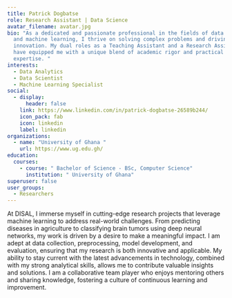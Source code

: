 ```yaml
---
title: Patrick Dogbatse
role: Research Assistant | Data Science
avatar_filename: avatar.jpg
bio: "As a dedicated and passionate professional in the fields of data science
  and machine learning, I thrive on solving complex problems and driving
  innovation. My dual roles as a Teaching Assistant and a Research Assistant at
  have equipped me with a unique blend of academic rigor and practical
  expertise. "
interests:
  - Data Analytics
  - Data Scientist
  - Machine Learning Specialist
social:
  - display:
      header: false
    link: https://www.linkedin.com/in/patrick-dogbatse-26589b244/
    icon_pack: fab
    icon: linkedin
    label: linkedin
organizations:
  - name: "University of Ghana "
    url: https://www.ug.edu.gh/
education:
  courses:
    - course: " Bachelor of Science - BSc, Computer Science"
      institution: " University of Ghana"
superuser: false
user_groups:
  - Researchers
---
```


At DISAL, I immerse myself in cutting-edge research projects that leverage machine learning to address real-world challenges. From predicting diseases in agriculture to classifying brain tumors using deep neural networks, my work is driven by a desire to make a meaningful impact. I am adept at data collection, preprocessing, model development, and evaluation, ensuring that my research is both innovative and applicable.
My ability to stay current with the latest advancements in technology, combined with my strong analytical skills, allows me to contribute valuable insights and solutions. I am a collaborative team player who enjoys mentoring others and sharing knowledge, fostering a culture of continuous learning and improvement.
